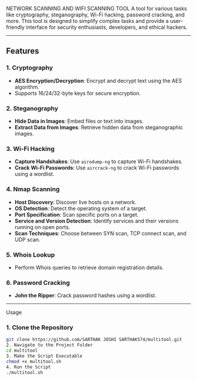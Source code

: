 
NETWORK SCANNING AND WIFI SCANNING TOOL
A   tool for various tasks like cryptography, steganography, Wi-Fi hacking, password cracking, and more. This tool is designed to simplify complex tasks and provide a user-friendly interface for security enthusiasts, developers, and ethical hackers.

---

## Features

### 1. **Cryptography**
   - **AES Encryption/Decryption**: Encrypt and decrypt text using the AES algorithm.
   - Supports 16/24/32-byte keys for secure encryption.

### 2. **Steganography**
   - **Hide Data in Images**: Embed files or text into images.
   - **Extract Data from Images**: Retrieve hidden data from steganographic images.

### 3. **Wi-Fi Hacking**
   - **Capture Handshakes**: Use `airodump-ng` to capture Wi-Fi handshakes.
   - **Crack Wi-Fi Passwords**: Use `aircrack-ng` to crack Wi-Fi passwords using a wordlist.

### 4. **Nmap Scanning**
   - **Host Discovery**: Discover live hosts on a network.
   - **OS Detection**: Detect the operating system of a target.
   - **Port Specification**: Scan specific ports on a target.
   - **Service and Version Detection**: Identify services and their versions running on open ports.
   - **Scan Techniques**: Choose between SYN scan, TCP connect scan, and UDP scan.

### 5. **Whois Lookup**
   - Perform Whois queries to retrieve domain registration details.

### 6. **Password Cracking**
   - **John the Ripper**: Crack password hashes using a wordlist.

---

 Usage

### 1. **Clone the Repository**
   ```bash
   git clone https://github.com/SARTHAK JOSHI SARTHAK574/multitool.git
2. Navigate to the Project Folder
cd multitool
3. Make the Script Executable
chmod +x multitool.sh
4. Run the Script
./multitool.sh  
